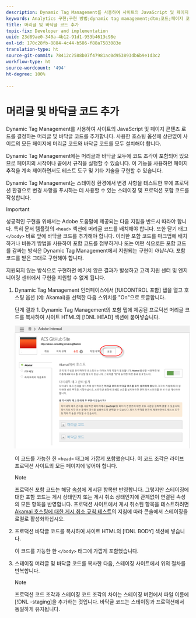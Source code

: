 ```yaml
---
description: Dynamic Tag Management를 사용하여 사이트의 JavaScript 및 페이지 콘텐츠 로드를 결정하는 머리글 및 바닥글 코드를 추가합니다. 사용한 호스팅 옵션에 상관없이 사이트의 모든 페이지에 머리글 코드와 바닥글 코드를 모두 설치해야 합니다.
keywords: Analytics 구현;구현 방법;dynamic tag management;dtm;코드;페이지 코드;머리글 코드;바닥글 코드;포함 코드;포함 탭;포함
title: 머리글 및 바닥글 코드 추가
topic-fix: Developer and implementation
uuid: 23d89ae0-340a-4b12-91d1-953b4613c98e
exl-id: 170c28fb-8884-4c44-b586-f88a7583083e
translation-type: ht
source-git-commit: 78412c2588b07f47981ac0d953893db6b9e1d3c2
workflow-type: ht
source-wordcount: '494'
ht-degree: 100%

---
```


# 머리글 및 바닥글 코드 추가

Dynamic Tag Management를 사용하여 사이트의 JavaScript 및 페이지 콘텐츠 로드를 결정하는 머리글 및 바닥글 코드를 추가합니다. 사용한 호스팅 옵션에 상관없이 사이트의 모든 페이지에 머리글 코드와 바닥글 코드를 모두 설치해야 합니다.

Dynamic Tag Management에는 머리글과 바닥글 모두에 코드 조각이 포함되어 있으므로 페이지의 시작이나 끝에서 규칙을 실행할 수 있습니다. 이 기능을 사용하면 페이지 추적을 계속 제어하면서도 테스트 도구 및 기타 기술을 구현할 수 있습니다.

Dynamic Tag Management는 스테이징 환경에서 변경 사항을 테스트한 후에 프로덕션 환경으로 변경 사항을 푸시하는 데 사용할 수 있는 스테이징 및 프로덕션 포함 코드를 작성합니다.

>[!IMPORTANT]
>
>성공적인 구현을 위해서는 Adobe 도움말에 제공되는 다음 지침을 반드시 따라야 합니다. 특히 문서 템플릿의 `<head>` 섹션에 머리글 코드를 배치해야 합니다. 또한 닫기 태그 `</body>` 바로 앞에 바닥글 코드를 추가해야 합니다. 이러한 포함 코드를 마크업에 배치하거나 비동기 방법을 사용하여 포함 코드를 첨부하거나 또는 어떤 식으로든 포함 코드를 감싸는 방식은 Dynamic Tag Management에서 지원되는 구현이 *아닙니다*. 포함 코드를 받은 그대로 구현해야 합니다.
>
>지원되지 않는 방식으로 구현하면 예기치 않은 결과가 발생하고 고객 지원 센터 및 엔지니어링 센터에서 구현을 지원할 수 없게 됩니다.

1. Dynamic Tag Management 인터페이스에서 [!UICONTROL 포함] 탭을 열고 호스팅 옵션 (예: Akamai)을 선택한 다음 스위치를 &quot;On&quot;으로 토글합니다.

   단계 결과 1. Dynamic Tag Management의 포함 탭에 제공된 프로덕션 머리글 코드를 복사하여 사이트 HTML의 [!DNL HEAD] 섹션에 붙여넣습니다.

   ![](assets/dtm-embed.png)

   이 코드를 가능한 한 `<head>` 태그에 가깝게 포함했습니다. 이 코드 조각은 라이브 프로덕션 사이트의 모든 페이지에 넣어야 합니다.

   >[!NOTE]
   >
   >프로덕션 포함 코드는 해당 [속성](/help/implement/other/dtm/t-create-web-property.md)에 게시된 항목만 반영합니다. 그렇지만 스테이징에 대한 포함 코드는 게시 상태인지 또는 게시 취소 상태인지에 관계없이 연결된 속성의 모든 항목을 반영합니다. 프로덕션 사이트에서 게시 취소된 항목을 테스트하려면 [Akamai 호스팅에 대한 게시 취소 규칙 테스트](/help/implement/other/dtm/c-rules/t-test-rules-akamai.md)의 지침에 따라 콘솔에서 스테이징을 로컬로 활성화하십시오.

1. 프로덕션 바닥글 코드를 복사하여 사이트 HTML의 [!DNL BODY] 섹션에 넣습니다.

   이 코드를 가능한 한 `</body>` 태그에 가깝게 포함했습니다.
1. 스테이징 머리글 및 바닥글 코드를 복사한 다음, 스테이징 사이트에서 위의 절차를 반복합니다.

   >[!NOTE]
   >
   >프로덕션 코드 조각과 스테이징 코드 조각의 차이는 스테이징 버전에서 파일 이름에 [!DNL -staging]을 추가하는 것입니다. 바닥글 코드는 스테이징과 프로덕션에서 동일하게 유지됩니다.
